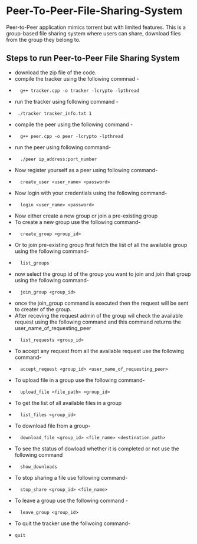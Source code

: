# Peer-To-Peer-File-Sharing-System
Peer-to-Peer application mimics torrent but with limited features. This is a group-based file sharing system where users can share, download files from the group they belong to. 


## Steps to run Peer-to-Peer File Sharing System

- download the zip file of the code.
- compile the tracker using the following commnad - 
-       g++ tracker.cpp -o tracker -lcrypto -lpthread
- run the tracker using following command -
-      ./tracker tracker_info.txt 1
- compile the peer using the following command - 
-       g++ peer.cpp -o peer -lcrypto -lpthread
- run the peer using following command-
-       ./peer ip_address:port_number

- Now register yourself as a peer using following command-
-       create_user <user_name> <password>
- Now login with your credentials using the following command-
-       login <user_name> <password>
- Now either create a new group or join a pre-existing group
- To create a new group use the following command-
-       create_group <group_id>
- Or to join pre-existing group first fetch the list of all the available group using the following command-
-       list_groups
-   now select the group id of the group you want to join and join that group using the following command-
-       join_group <group_id>
- once the join_group command is executed then the request will be sent to creater of the group.
- After receving the request admin of the group wil check the available request using the following command and this command returns the user_name_of_requesting_peer
-       list_requests <group_id>
-   To accept any request from all the available request use the following command-
-       accept_request <group_id> <user_name_of_requesting_peer>
-  To upload file in a group use the following command-
-       upload_file <file_path> <group_id>
-  To get the list of all available files in a group
-       list_files <group_id>
-   To download file from a group-
-       download_file <group_id> <file_name> <destination_path>
-   To see the status of dowload whether it is completed or not use the following command
-       show_downloads
-  To stop sharing a file use following command-
-       stop_share <group_id> <file_name>
-  To  leave a group use the following command -
-       leave_group <group_id>
- To quit the tracker use the follwoing command-
-     quit
